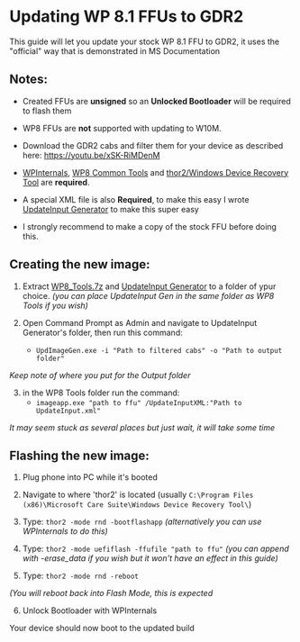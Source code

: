 # Updating WP 8.1 FFUs to GDR2



This guide will let you update your stock WP 8.1 FFU to GDR2, it uses the "official" way that is demonstrated in MS Documentation


## Notes:


- Created FFUs are **unsigned** so an **Unlocked Bootloader** will be required to flash them
- WP8 FFUs are **not** supported with updating to W10M.

- Download the GDR2 cabs and filter them for your device as described here: https://youtu.be/xSK-RiMDenM
- [WPInternals](https://github.com/ReneLergner/WPinternals), [WP8 Common Tools](https://github.com/Empyreal96/Updating-WP-FFUs-Guide/blob/main/WP8_Tools.7z?raw=true) and [thor2/Windows Device Recovery Tool](https://support.microsoft.com/en-us/windows/windows-device-recovery-tool-faq-2b186f06-7178-ed11-4cb6-5ed437f0855b) are **required**.
- A special XML file is also **Required**, to make this easy I wrote [UpdateInput Generator](https://github.com/Empyreal96/Updating-WP-FFUs-Guide/blob/main/UpdateInputGen.7z?raw=true) to make this super easy

- I strongly recommend to make a copy of the stock FFU before doing this.


## Creating the new image:


1. Extract [WP8_Tools.7z](https://github.com/Empyreal96/Updating-WP-FFUs-Guide/blob/main/WP8_Tools.7z?raw=true) and [UpdateInput Generator](https://github.com/Empyreal96/Updating-WP-FFUs-Guide/blob/main/UpdateInputGen.7z?raw=true) to a folder of ypur choice. 
*(you can place UpdateInput Gen in the same folder as WP8 Tools if you wish)*

2. Open Command Prompt as Admin and navigate to UpdateInput Generator's folder, then run this command:
   - `UpdImageGen.exe -i "Path to filtered cabs" -o "Path to output folder"`

*Keep note of where you put for the Output folder*

3. in the WP8 Tools folder run the command:
   - `imageapp.exe "path to ffu" /UpdateInputXML:"Path to UpdateInput.xml"`

*It may seem stuck as several places but just wait, it will take some time*


## Flashing the new image:


1. Plug phone into PC while it's booted

2. Navigate to where 'thor2' is located (usually `C:\Program Files (x86)\Microsoft Care Suite\Windows Device Recovery Tool\`)
3. Type: `thor2 -mode rnd -bootflashapp` *(alternatively you can use WPInternals to do this)*
4. Type: `thor2 -mode uefiflash -ffufile "path to ffu"` *(you can append with -erase_data if you wish but it won't have an effect in this guide)*
5. Type: `thor2 -mode rnd -reboot`

*(You will reboot back into Flash Mode, this is expected*

6. Unlock Bootloader with WPInternals



Your device should now boot to the updated build

